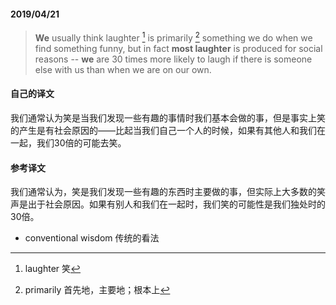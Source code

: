 #### 2019/04/21

> **We** usually think laughter [^1] is primarily [^2] something we do when we find something funny, but in fact **most laughter** is produced for social reasons -- **we** are 30 times more likely to laugh if there is someone else with us than when we are on our own.



#### 自己的译文

我们通常认为笑是当我们发现一些有趣的事情时我们基本会做的事，但是事实上笑的产生是有社会原因的——比起当我们自己一个人的时候，如果有其他人和我们在一起，我们30倍的可能去笑。



#### 参考译文

我们通常认为，笑是我们发现一些有趣的东西时主要做的事，但实际上大多数的笑声是出于社会原因。如果有别人和我们在一起时，我们笑的可能性是我们独处时的30倍。



* conventional wisdom 传统的看法



[^1]: laughter 笑
[^2]: primarily 首先地，主要地；根本上